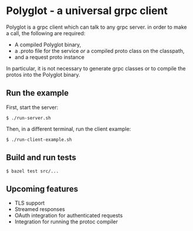 # Polyglot - a universal grpc client

Polyglot is a grpc client which can talk to any grpc server. in order to make a call, the following are required:
* A compiled Polyglot binary, 
* a .proto file for the service *or* a compiled proto class on the classpath,
* and a request proto instance

In particular, it is not necessary to generate grpc classes or to compile the protos into the Polyglot binary.

## Run the example

First, start the server: 

`$ ./run-server.sh`

Then, in a different terminal, run the client example:

`$ ./run-client-example.sh`

## Build and run tests

`$ bazel test src/...`

## Upcoming features

* TLS support
* Streamed responses
* OAuth integration for authenticated requests
* Integration for running the protoc compiler
